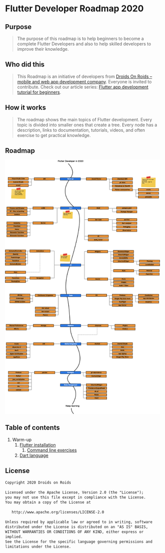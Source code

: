 # Flutter Developer Roadmap 2020

## Purpose
 > The purpose of this roadmap is to help beginners to become a complete Flutter Developers and also to help skilled developers to improve their knowledge.
 
## Who did this
> This Roadmap is an initiative of developers from [Droids On Roids – mobile and web app development company](https://www.thedroidsonroids.com). Everyone is invited to contribute. 
Check out our article series: [Flutter app development tutorial for beginners](https://www.thedroidsonroids.com/blog/how-to-build-an-app-with-flutter-introduction).


## How it works
> The roadmap shows the main topics of Flutter development. Every topic is divided into smaller ones that create a tree. Every node has a description, links to documentation, tutorials, videos, and often exercise to get practical knowledge.


## Roadmap
![Flutter Developer Roadmap](./img/roadmap_2020.png)

## Table of contents

1. Warm-up
   1. [Flutter installation](https://github.com/DroidsOnRoids/flutter-roadmap/blob/master/flutter_cli/flutter_install.md)
      1. [Command line exercises](https://github.com/DroidsOnRoids/flutter-roadmap/blob/master/flutter_cli/exercises)
   2. [Dart language](https://github.com/DroidsOnRoids/flutter-roadmap/blob/master/dart)

## License

    Copyright 2020 Droids on Roids

    Licensed under the Apache License, Version 2.0 (the "License");
    you may not use this file except in compliance with the License.
    You may obtain a copy of the License at

       http://www.apache.org/licenses/LICENSE-2.0

    Unless required by applicable law or agreed to in writing, software
    distributed under the License is distributed on an "AS IS" BASIS,
    WITHOUT WARRANTIES OR CONDITIONS OF ANY KIND, either express or implied.
    See the License for the specific language governing permissions and
    limitations under the License.

